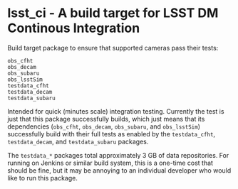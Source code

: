 # lsst_ci - A build target for LSST DM Continous Integration

Build target package to ensure that supported cameras pass their tests:

```
obs_cfht
obs_decam
obs_subaru
obs_lsstSim
testdata_cfht
testdata_decam
testdata_subaru
```

Intended for quick (minutes scale) integration testing.  Currently the test is just that this package successfully builds, which just means that its dependencies (`obs_cfht`, `obs_decam`, `obs_subaru`, and `obs_lsstSim`) successfully build with their full tests as enabled by the `testdata_cfht`, `testdata_decam`, and `testdata_subaru` packages.

The `testdata_*` packages total approximately 3 GB of data repositories.  For running on Jenkins or similar build system, this is a one-time cost that should be fine, but it may be annoying to an individual developer who would like to run this package.
